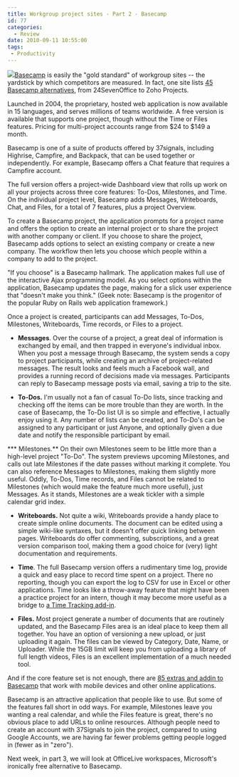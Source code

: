 ```yaml
---
title: Workgroup project sites - Part 2 - Basecamp
id: 77
categories:
  - Review
date: 2010-09-11 10:55:00
tags:
 - Productivity
---
```


[![](https://rocketdock.com/images/screenshots/Basecamp-1.png)](https://rocketdock.com/addon/icons/3472)[Basecamp](http://basecamp.com/) is easily the "gold standard" of workgroup sites -- the yardstick by which competitors are measured. In fact, one site lists [45 Basecamp alternatives](http://pm-sherpa.com/features/basecamp-alternatives/), from 24SevenOffice to Zoho Projects.

Launched in 2004, the proprietary, hosted web application is now available in 15 languages, and serves millions of teams worldwide. A free version is available that supports one project, though without the Time or Files features. Pricing for multi-project accounts range from $24 to $149 a month.

Basecamp is one of a suite of products offered by 37signals, including Highrise, Campfire, and Backpack, that can be used together or independently. For example, Basecamp offers a Chat feature that requires a Campfire account.

The full version offers a project-wide Dashboard view that rolls up work on all your projects across three core features: To-Dos, Milestones, and Time. On the individual project level, Basecamp adds Messages, Writeboards, Chat, and Files, for a total of 7 features, plus a project Overview.

To create a Basecamp project, the application prompts for a project name and offers the option to create an internal project or to share the project with another company or client. If you choose to share the project, Basecamp adds options to select an existing company or create a new company. The workflow then lets you choose which people within a company to add to the project.

"If you choose" is a Basecamp hallmark. The application makes full use of the interactive Ajax programming model. As you select options within the application, Basecamp updates the page, making for a slick user experience that "doesn't make you think." (Geek note: Basecamp is the progenitor of the popular Ruby on Rails web application framework.)

Once a project is created, participants can add Messages, To-Dos, Milestones, Writeboards, Time records, or Files to a project.

* **Messages**. Over the course of a project, a great deal of information is exchanged by email, and then trapped in everyone's individual inbox. When you post a message through Basecamp, the system sends a copy to project participants, while creating an archive of project-related messages. The result looks and feels much a Facebook wall, and provides a running record of decisions made via messages. Participants can reply to Basecamp message posts via email, saving a trip to the site.

* **To-Dos.** I'm usually not a fan of casual To-Do lists, since tracking and checking off the items can be more trouble than they are worth. In the case of Basecamp, the To-Do list UI is so simple and effective, I actually enjoy using it. Any number of lists can be created, and To-Do's can be assigned to any participant or just Anyone, and optionally given a due date and notify the responsible participant by email.

*** Milestones.** On their own Milestones seem to be little more than a high-level project "To-Do". The system previews upcoming Milestones, and calls out late Milestones if the date passes without marking it complete. You can also reference Messages to Milestones, making them slightly more useful. Oddly, To-Dos, Time records, and Files cannot be related to Milestones (which would make the feature much more useful), just Messages. As it stands, Milestones are a weak tickler with a simple calendar grid index.

* **Writeboards.** Not quite a wiki, Writeboards provide a handy place to create simple online documents. The document can be edited using a simple wiki-like syntaxes, but it doesn't offer quick linking between pages. Writeboards do offer commenting, subscriptions, and a great version comparison tool, making them a good choice for (very) light documentation and requirements.

* **Time**. The full Basecamp version offers a rudimentary time log, provide a quick and easy place to record time spent on a project. There no reporting, though you can export the log to CSV for use in Excel or other applications. Time looks like a throw-away feature that might have been a practice project for an intern, though it may become more useful as a bridge to [a Time Tracking add-in](http://basecamphq.com/extras).

* **Files.** Most project generate a number of documents that are routinely updated, and the Basecamp Files area is an ideal place to keep them all together. You have an option of versioning a new upload, or just uploading it again. The files can be viewed by Category, Date, Name, or Uploader. While the 15GB limit will keep you from uploading a library of full length videos, Files is an excellent implementation of a much needed tool.

And if the core feature set is not enough, there are [85 extras and addin to Basecamp](http://basecamphq.com/extras) that work with mobile devices and other online applications.

Basecamp is an attractive application that people like to use. But some of the features fall short in odd ways. For example, Milestones leave you wanting a real calendar, and while the Files feature is great, there's no obvious place to add URLs to online resources. Although people need to create an account with 37Signals to join the project, compared to using Google Accounts, we are having far fewer problems getting people logged in (fewer as in "zero").

Next week, in part 3, we will look at OfficeLive workspaces, Microsoft's ironically free alternative to Basecamp.